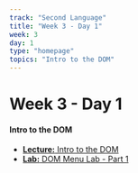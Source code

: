```yaml
---
track: "Second Language"
title: "Week 3 - Day 1"
week: 3
day: 1
type: "homepage"
topics: "Intro to the DOM"
---
```



# Week 3 - Day 1

#### Intro to the DOM
- [**Lecture:** Intro to the DOM](/frontend-fundamentals/week-3/day-1/lecture-materials/intro-to-the-dom/)
- [**Lab:** DOM Menu Lab - Part 1](/frontend-fundamentals/week-3/day-1/labs/dom-menu-lab-part-1/)
